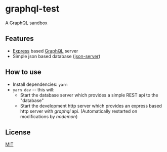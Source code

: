 # graphql-test

A GraphQL sandbox


## Features

* [Express](https://github.com/expressjs/express) based
  [GraphQL](https://github.com/facebook/graphql) server
* Simple json based database ([json-server](https://github.com/typicode/json-server))


## How to use

* Install dependencies: `yarn`
* `yarn dev` -- this will:
  * Start the database server which provides a simple REST api to the "database"
  * Start the development http server which provides an express based http server with _graphql_ api.
    (Automatically restarted on modifications by _nodemon_)


## License

[MIT](./LICENSE)

